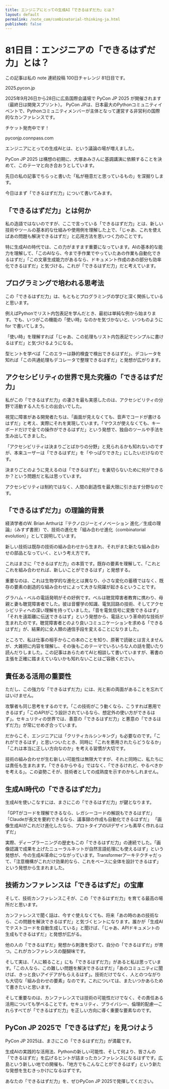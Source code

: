 ```yaml
---
title: エンジニアにとっての生成AI「できるはずだ力」とは？
layout: default
permalink: /note_com/combinatorial-thinking-ja.html
published: false
---
```


# 81日目：エンジニアの「できるはずだ力」とは？

この記事は私の note 連続投稿 100日チャレンジ 81日目です。

2025.pycon.jp

2025年9月26日から28日に広島国際会議場で PyCon JP 2025 が開催されます（最終日は開発スプリント）。
PyCon JPは、日本最大のPythonコミュニティイベントで、Pythonコミュニティメンバーが主体となって運営する非営利の国際的なカンファレンスです。

チケット発売中です！

pyconjp.connpass.com

エンジニアにとっての生成AIとは、という議論の場が増えました。

PyCon JP 2025 は構想の初期に、大塚あみさんに基調講演に依頼することを決めて、このテーマと向き合おうとしています。

先日の私の記事でちらっと書いた「私が極意だと思っているもの」を深掘りします。

今日はまず「できるはずだ力」について書いてみます。

## 「できるはずだ力」とは何か

私の造語ではないのですが、ここで言っている「できるはずだ力」とは、新しい技術やツールの基本的な仕組みや使用例を理解した上で、「じゃあ、これを使えばあの問題も解決できるはずだ」と応用方法を思いつく力のことです。

特に生成AIの時代では、この力がますます重要になっています。AIの基本的な能力を理解して、「このAIなら、今まで手作業でやっていたあの作業も自動化できるはずだ」「この文章生成能力があるなら、ドキュメント作成のあの部分も効率化できるはずだ」と気づける。これが「できるはずだ力」だと考えています。

## プログラミングで培われる思考法

この「できるはずだ力」は、もともとプログラミングの学びと深く関係していると思います。

例えばPythonでリスト内包表記を学んだとき、最初は単純な例から始まります。でも、いつがこの機能の「使い時」なのかを気づかないと、いつものように for で書いてしまう。

「使い時」を理解すれば「じゃあ、この処理もリスト内包表記でシンプルに書けるはずだ」と気づけるようになる。

型ヒントを学べば「このエラーは静的検査で検出できるはずだ」、デコレータを知れば「この共通処理もデコレータで整理できるはずだ」と発想が広がります。

## アクセシビリティの世界で見た究極の「できるはずだ力」

私がこの「できるはずだ力」の凄さを最も実感したのは、アクセシビリティの分野で活動する人たちとの出会いでした。

視覚に障害がある開発者たちは、「画面が見えなくても、音声でコードが書けるはずだ」と考え、実際にそれを実現しています。「マウスが使えなくても、キーボードだけで全ての操作ができるはずだ」という発想で、独自のツールや手法を生み出してきました。

「アクセシビリティは決まりごとばかりの分野」と見られるかも知れないのですが、本来ユーザーは「できるはずだ」を「やっぱりできた」にしたいだけなのです。

決まりごとのように見えるのは「できるはずだ」を裏切らないために何ができるか？という問題だと私は思っています。

アクセシビリティは制約ではなく、人間の創造性を最大限に引き出す分野なのです。

## 「できるはずだ力」の理論的背景

経済学者のW. Brian Arthurは『テクノロジーとイノベーション 進化／生成の理論』（みすず書房）で、技術の進化を「組み合わせ進化（combinatorial evolution）」として説明しています。

新しい技術は既存の技術の組み合わせから生まれ、それがまた新たな組み合わせの部品となっていく、という考え方です。

これはまさに「できるはずだ力」の本質です。既存の要素を理解して、「これとこれを組み合わせれば、新しいことができるはず」と発想する。

重要なのは、これは生物学的な進化とは異なり、小さな変化の蓄積ではなく、既存の要素の創造的な組み合わせによって大きな飛躍が起きるということです。

グラハム・ベルの電話発明がその好例です。ベルは聴覚障害者教育に携わり、母親と妻も聴覚障害者でした。彼は音響学の知識、電気回路の技術、そしてアクセシビリティへの深い理解を持っていました。「音を電気信号に変換できるはず」「それを遠距離に伝送できるはず」という発想から、電話という革命的な技術が生まれたのです。聴覚障害者とのより良いコミュニケーションを求める「できるはずだ」が、結果的に全人類の通信手段を変えることになりました。

ところで、私は仕事の相手からこの本のことを知り、原著で読破とは言えませんが、大雑把に内容を理解し、その後もこのテーマでいろいろな人の話を聞いたり読んだりしました。この記事はあらためてAIと相談して書いていますが、著書の主張を正確に踏まえていないかも知れないことはご容赦ください。

## 責任ある活用の重要性

ただし、この強力な「できるはずだ力」には、光と影の両面があることを忘れてはいけません。

攻撃者も同じ思考をするのです。「この技術がこう動くなら、こうすれば悪用できるはず」「このAPIがこう設計されているなら、想定外の使い方ができるはず」。セキュリティの世界では、善意の「できるはずだ力」と悪意の「できるはずだ力」が常にせめぎ合っています。

だからこそ、エンジニアには「クリティカルシンキング」も必要なのです。「これができるはず」と思いついたとき、同時に「これを悪用されたらどうなるか」「これは本当に正しい方向なのか」を考える習慣が大切です。

技術の組み合わせが生む新しい可能性は無限大ですが、それと同時に、私たちには責任も生まれます。「できるからやる」ではなく、「できるけれど、やるべきかを考える」。この姿勢こそが、技術者としての成熟度を示すのかもしれません。

## 生成AI時代の「できるはずだ力」

生成AIを使いこなすには、まさにこの「できるはずだ力」が鍵となります。

「GPTがコードを理解できるなら、レガシーコードの解説もできるはずだ」
「Claudeが長文を要約できるなら、議事録の作成も自動化できるはずだ」
「画像生成AIがこれだけ進化したなら、プロトタイプのUIデザインも素早く作れるはずだ」

実際、ディープラーニングの歴史もこの「できるはずだ力」の連続でした。「画像認識で成果を上げたニューラルネットが自然言語処理にも使えるはず」という発想が、今の生成AI革命につながっています。Transformerアーキテクチャだって、「注意機構がこれだけ効果的なら、これをベースに全体を設計できるはず」という発想から生まれました。

## 技術カンファレンスは「できるはずだ」の宝庫

そして、技術カンファレンスこそが、この「できるはずだ力」を育てる最高の場所だと思います。

カンファレンスで聞く話は、今すぐ使えなくても、将来「あの時のあの技術なら、この問題を解決できるはずだ」と気づくヒントになります。誰かが「生成AIでテストコードを自動生成している」と聞けば、「じゃあ、APIドキュメントの生成もできるはずだ」と発想が広がる。

他の人の「できるはずだ」発想から刺激を受けて、自分の「できるはずだ」が育つ。これがカンファレンスの醍醐味です。

そして実は、「人に頼ること」にも「できるはずだ力」があると私は思っています。「この人なら、この難しい問題を解決できるはずだ」「あのコミュニティに聞けば、きっと良いアイデアがもらえるはず」。技術だけでなく、人とのつながりも大切な「組み合わせの要素」なのです。これについては、またいつかあらためて書きたいと思います。

そして重要なのは、カンファレンスでは技術の可能性だけでなく、その責任ある活用についても学べることです。セキュリティ、プライバシー、倫理的配慮—これらすべてが「できるはずだ力」を正しい方向に導く重要な要素なのです。

## PyCon JP 2025で「できるはずだ」を見つけよう

PyCon JP 2025は、まさにこの「できるはずだ力」が満載です。

生成AIの実践的な活用法、Pythonの新しい可能性、そして何より、皆さんの「できるはずだ」を広げるヒントが詰まったカンファレンスになるはずです。広島という新しい地での開催も、「地方でもこんなことができるはず」という新たな発想を生むきっかけになるはずです。

あなたの「できるはずだ力」を、ぜひPyCon JP 2025で発揮してください。
